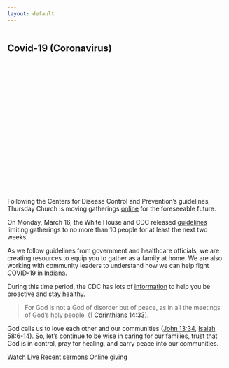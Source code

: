 ```yaml
---
layout: default
---
```

<section class="page-section section-first section-lifegroups-top">
    <div class="medium-10 medium-centered text-center columns">
      <h2>Covid-19 (Coronavirus) </h2>
      <p></p>
      </div>
</section>
<div class='container mg-t-lg mg-b-lg serif'>
<div class="row">
<div class="col-lg-12">
  <p id="video" class="text-center">
    <script src="https://fast.wistia.com/embed/medias/zr6pbvv7us.jsonp" async></script>
    <script src="https://fast.wistia.com/assets/external/E-v1.js" async></script><div class="wistia_responsive_padding" style="padding:56.25% 0 0 0;position:relative;"><div class="wistia_responsive_wrapper" style="height:100%;left:0;position:absolute;top:0;width:100%;"><div class="wistia_embed wistia_async_zr6pbvv7us videoFoam=true" style="height:100%;position:relative;width:100%"><div class="wistia_swatch" style="height:100%;left:0;opacity:0;overflow:hidden;position:absolute;top:0;transition:opacity 200ms;width:100%;"><img src="https://fast.wistia.com/embed/medias/zr6pbvv7us/swatch" style="filter:blur(5px);height:100%;object-fit:contain;width:100%;" alt="" aria-hidden="true" onload="this.parentNode.style.opacity=1;" /></div></div></div></div>
                </p>
            
<p style="text-align: left;">Following the Centers for Disease Control and Prevention’s guidelines, Thursday Church is moving gatherings <a href="https://live.thursdaychurch.org/" target="_blank">online</a> for the foreseeable future.
    <br>
</p>
<p>On Monday, March 16, the White House and CDC released <a href="https://www.whitehouse.gov/wp-content/uploads/2020/03/03.16.20_coronavirus-guidance_8.5x11_315PM.pdf" target="_blank">guidelines</a> limiting gatherings to no more than 10 people for at least the next two weeks.&nbsp;
    <br>
</p>
<p>As we follow guidelines from government and healthcare officials, we are creating resources to equip you to gather as a family at home. We are also working with community leaders to understand how we can help fight COVID-19 in Indiana.&nbsp;
    <br>
</p>
<!--p>As more information comes available, we will share it here. If you are part of a physical campus and are interested in serving on our online community, please call the Vincennes campus to see how you can get involved.&nbsp;
    <br>
</p -->
<p>During this time period, the CDC has lots of <a href="https://www.cdc.gov/coronavirus/2019-ncov/about/prevention-treatment.html" target="_blank">information</a> to help you be proactive and stay healthy. </p>
<blockquote>
For God is not a God of disorder but of peace, as in all the meetings of God’s holy people. 
(<a href="https://www.biblegateway.com/passage/?search=1%20Corinthians%2014:33&version=NLT" target="_blank" class="scripture" title="Bible Gateway">1 Corinthians 14:33</a>).&nbsp;
</blockquote>

<p>God calls us to love each other and our communities (<a href="https://www.biblegateway.com/passage/?search=John+13%3A34&version=NLT" target="_blank" class="scripture" title="Bible Gateway">John 13:34</a>, <a href="https://www.biblegateway.com/passage/?search=Isaiah+58%3A6-14&version=NLT" target="_blank" class="scripture" title="Bible Gateway">Isaiah 58:6-14</a>). 
So, let’s continue to be wise in caring for our families, trust that God is in control, pray for healing, and carry peace into our communities.
    <br>
</p>
<p>
<a href="//live.thursdaychurch.org" class="btn btn-primary" target="_blank">Watch Live</a>
<a href="/watch/" class="btn btn-primary">Recent sermons</a>
<a href="{{ 'Global' | Attribute:'Giving' }}" class="btn btn-primary" target="_blank">Online giving</a>
    <br>
</p>

</div>
</div>
</div>
